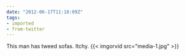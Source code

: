 ```yaml
---
date: "2012-06-17T11:18:09Z"
tags:
- imported
- from-twitter
---
```

This man has tweed sofas. Itchy. {{< imgorvid src="media-1.jpg" >}}
